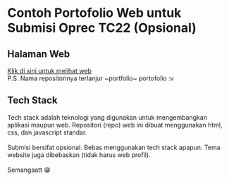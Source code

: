 # Contoh Portofolio Web untuk Submisi Oprec TC22 (Opsional)

## Halaman Web
[Klik di sini untuk melihat web](https://mnaufalhilmym.github.io/portofolio-example)\
P.S. Nama repositorinya terlanjur ~portfolio~ portofolio :v

## Tech Stack
Tech stack adalah teknologi yang digunakan untuk mengembangkan aplikasi maupun web. Repositori (repo) web ini dibuat menggunakan html, css, dan javascript standar.\
\
Submisi bersifat opsional. Bebas menggunakan tech stack apapun. Tema website juga dibebaskan (tidak harus web profil).\
\
Semangaatt 😁